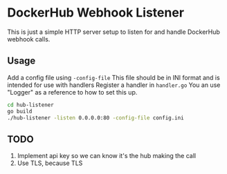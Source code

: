 # DockerHub Webhook Listener

This is just a simple HTTP server setup to listen for and handle DockerHub
webhook calls.


## Usage
Add a config file using `-config-file`
This file should be in INI format and is intended for use with handlers
Register a handler in `handler.go`
You an use "Logger" as a reference to how to set this up.

```bash
cd hub-listener
go build
./hub-listener -listen 0.0.0.0:80 -config-file config.ini
```

## TODO
1. Implement api key so we can know it's the hub making the call
2. Use TLS, because TLS
